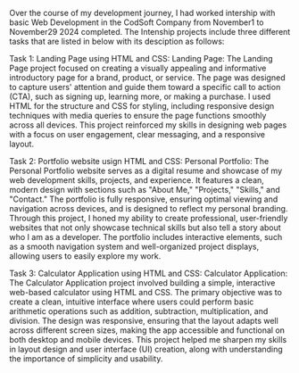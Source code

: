 
Over the course of my development journey, I had worked intership with basic Web Development in the CodSoft Company from November1 to November29 2024 completed. The Intenship projects include three different tasks that are listed in below with its desciption as follows:

Task 1: Landing Page using HTML and CSS:
Landing Page: The Landing Page project focused on creating a visually appealing and informative introductory page for a brand, product, or service. The page was designed to capture users' attention and guide them toward a specific call to action (CTA), such as signing up, learning more, or making a purchase. I used HTML for the structure and CSS for styling, including responsive design techniques with media queries to ensure the page functions smoothly across all devices. This project reinforced my skills in designing web pages with a focus on user engagement, clear messaging, and a responsive layout.

Task 2: Portfolio website usign HTML and CSS:
Personal Portfolio: The Personal Portfolio website serves as a digital resume and showcase of my web development skills, projects, and experience. It features a clean, modern design with sections such as "About Me," "Projects," "Skills," and "Contact." The portfolio is fully responsive, ensuring optimal viewing and navigation across devices, and is designed to reflect my personal branding. Through this project, I honed my ability to create professional, user-friendly websites that not only showcase technical skills but also tell a story about who I am as a developer. The portfolio includes interactive elements, such as a smooth navigation system and well-organized project displays, allowing users to easily explore my work.

Task 3: Calculator Application using HTML and CSS:
Calculator Application: The Calculator Application project involved building a simple, interactive web-based calculator using HTML and CSS. The primary objective was to create a clean, intuitive interface where users could perform basic arithmetic operations such as addition, subtraction, multiplication, and division. The design was responsive, ensuring that the layout adapts well across different screen sizes, making the app accessible and functional on both desktop and mobile devices. This project helped me sharpen my skills in layout design and user interface (UI) creation, along with understanding the importance of simplicity and usability.
